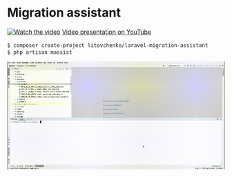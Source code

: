 # Migration assistant

[![Watch the video](https://img.youtube.com/vi/S0gS01xudsk/maxresdefault.jpg)](https://youtu.be/S0gS01xudsk)
[Video presentation on YouTube](https://youtu.be/S0gS01xudsk)

```
$ composer create-project litovchenko/laravel-migration-assistant
$ php artisan massist
```

![Preview](https://raw.githubusercontent.com/iv-litovchenko/laravel-migration-assistant/master/resources/preview.gif)
